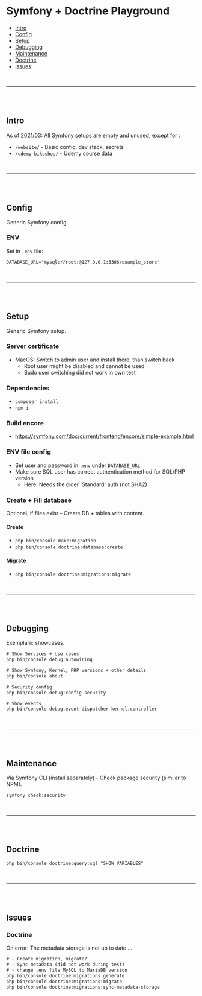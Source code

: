 # Symfony + Doctrine Playground

- [Intro](#intro)
- [Config](#config)
- [Setup](#setup)
- [Debugging](#debugging)
- [Maintenance](#maintenance)
- [Doctrine](#doctrine)
- [Issues](#issues)

<br>

---

<br><br>

## Intro

As of 2021/03: All Symfony setups are empty and unused, except for :

- `/website/` - Basic config, dev stack, secrets
- `/udemy-bikeshop/` - Udemy course data

<br>

---

<br><br>

## Config

Generic Symfony config.

### ENV

Set in `.env` file:

```txt
DATABASE_URL="mysql://root:@127.0.0.1:3306/example_store"
```

<br>

---

<br><br>

## Setup

Generic Symfony setup.

### Server certificate

- MacOS: Switch to admin user and install there, than switch back
  - Root user might be disabled and cannot be used
  - Sudo user switching did not work in own test

### Dependencies

- `composer install`
- `npm i`

### Build encore

- https://symfony.com/doc/current/frontend/encore/simple-example.html

### ENV file config

- Set user and password in `.env` under `DATABASE_URL`
- Make sure SQL user has correct authentication method for SQL/PHP version
  - Here: Needs the older 'Standard' auth (not SHA2)

### Create + Fill database

Optional, if files exist – Create DB + tables with content.

#### Create

- `php bin/console make:migration`
- `php bin/console doctrine:database:create`

#### Migrate

- `php bin/console doctrine:migrations:migrate`


<br>

---

<br><br>

## Debugging

Exemplaric showcases.

```txt
# Show Services + Use cases
php bin/console debug:autowiring

# Show Symfony, Kernel, PHP versions + other details
php bin/console about

# Security config
php bin/console debug:config security

# Show events
php bin/console debug:event-dispatcher kernel.controller
```

<br>

---

<br><br>

## Maintenance

Via Symfony CLI (install separately) - Check package security (similar to NPM).

```txt
symfony check:security
```

<br>

---

<br><br>

## Doctrine

```txt
php bin/console doctrine:query:sql "SHOW VARIABLES"
```

<br>

---

<br><br>

## Issues

### Doctrine

On error: The metadata storage is not up to date ...

```txt
# - Create migration, migrate?
# - Sync metadata (did not work during test)
# - change .env file MySQL to MariaDB version
php bin/console doctrine:migrations:generate
php bin/console doctrine:migrations:migrate
php bin/console doctrine:migrations:sync-metadata-storage
```

